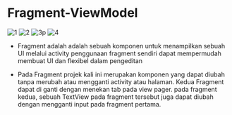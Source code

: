 # Fragment-ViewModel
![1](https://user-images.githubusercontent.com/64142150/117122622-47829b80-adc0-11eb-86f0-7564d35a7dce.png)
![2](https://user-images.githubusercontent.com/64142150/117122638-49e4f580-adc0-11eb-84a2-cdee289afe64.jpg)
![3p](https://user-images.githubusercontent.com/64142150/117122652-4b162280-adc0-11eb-8dd6-2216da24a4ae.jpg)
![4](https://user-images.githubusercontent.com/64142150/117122655-4c474f80-adc0-11eb-8cf7-e341c644d7d3.png)

- Fragment adalah adalah sebuah komponen untuk menampilkan sebuah UI melalui activity penggunaan fragment sendiri dapat mempermudah membuat UI dan flexibel dalam pengeditan

- Pada Fragment projek kali ini merupakan komponen yang dapat diubah tanpa merubah atau mengganti activity atau halaman. Kedua Fragment dapat di ganti dengan menekan tab pada view pager. pada fragment kedua, sebuah TextView pada fragment tersebut juga dapat diubah dengan mengganti input pada fragment pertama.
